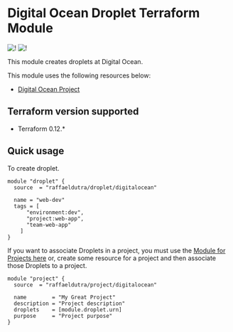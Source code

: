 # Digital Ocean Droplet Terraform Module

![!](https://img.shields.io/github/repo-size/raffaeldutra/presentation-terraform-introduction)  ![!](https://img.shields.io/github/languages/top/raffaeldutra/presentation-terraform-introduction)

This module creates droplets at Digital Ocean.

This module uses the following resources below:

* [Digital Ocean Project](https://www.terraform.io/docs/providers/do/r/droplet.html)

## Terraform version supported

* Terraform 0.12.*

## Quick usage

To create droplet.

```hcl
module "droplet" {
  source  = "raffaeldutra/droplet/digitalocean"

  name = "web-dev"
  tags = [
      "environment:dev",
      "project:web-app",
      "team-web-app"
    ]
}
```

If you want to associate Droplets in a project, you must use the [Module for Projects here](https://github.com/raffaeldutra/terraform-digitalocean-project) or, create some resource for a project and then associate those Droplets to a project.

```hcl
module "project" {
  source  = "raffaeldutra/project/digitalocean"

  name        = "My Great Project"
  description = "Project description"
  droplets    = [module.droplet.urn]
  purpose     = "Project purpose"
}
```
